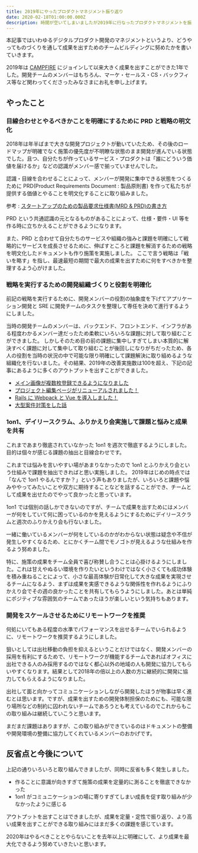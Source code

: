 ```yaml
---
title: 2019年にやったプロダクトマネジメント振り返り
date: 2020-02-18T01:00:00.000Z
description: 時間が空いてしまいましたが2019年に行なったプロダクトマネジメントを振り返ります。
---
```

本記事ではいわゆるデジタルプロダクト開発のマネジメントというより、どうやってものづくりを通して成果を出すためのチームビルディングに努めたかを書いていきます。

2019年は [CAMPFIRE](https://campfire.co.jp/) にジョインして以来大きく成果を出すことができた1年でした。開発チームのメンバーはもちろん、マーケ・セールス・CS・バックフィス等など関わってくださったみなさまにお礼を申し上げます。

## やったこと

### 目線合わせとやるべきかことを明確にするために PRD と戦略の明文化

2018年は年半ばまで大きな開発プロジェクトが動いていたため、その後のロードマップが明確でなく施策の優先度が不明瞭な状態のまま開発が進んでいる状態でした。且つ、自分たちが作っているサービス・プロダクトは「誰にどういう価値を届けるか」などの認識がメンバー感で揃っていませんでした。

認識・目線を合わせることによって、メンバーが開発に集中できる状態をつくるために PRD(Product Requirements Document : 製品原則書) を作って私たちが提供する価値とやることを明文化することに取り組みました。

参考 : 
[スタートアップのための製品要求仕様書(MRD & PRD)の書き方](https://medium.com/@hirokishimada_80077/%E3%82%B9%E3%82%BF%E3%83%BC%E3%83%88%E3%82%A2%E3%83%83%E3%83%97%E3%81%AE%E3%81%9F%E3%82%81%E3%81%AE%E8%A3%BD%E5%93%81%E8%A6%81%E6%B1%82%E4%BB%95%E6%A7%98%E6%9B%B8-mrd-prd-%E3%81%AE%E6%9B%B8%E3%81%8D%E6%96%B9-d5088d795ba5)

PRD という共通認識の元となるものがあることによって、仕様・要件・UI 等を作る時に立ちかえることができるようになります。

また、PRD と合わせて自分たちのサービスや組織の強みと課題を明確にして戦略的にサービスを成長させるために、伸ばすところと課題を解消するための戦略を明文化したドキュメントも作り施策を実施しました。
ここで言う戦略は「戦いを略す」を指し、最速最短の期間で最大の成果を出すために何をすべきかを整理するよう心がけました。

### 戦略を実行するための開発組織づくりと役割を明確化

前記の戦略を実行するために、開発メンバーの役割の抽象度を下げてアプリケーション開発と SRE に開発チームのタスクを整理して専任を決めて進行するようにしました。 

当時の開発チームのメンバーは、バックエンド、フロントエンド、インフラがある程度わかるメンバー達だったため柔軟にいろいろな課題に対して取り組むことができました。 しかしそのため目の前の課題に集中しすぎてしまい本質的に解決すべく課題に対して集中して取り組むことが後回しになりがちだったため、各人の役割を当時の状況の中で可能な限り明確にして課題解決に取り組めるような組織化を行ないました。その結果、2019年の改善実施数は100を超え、下記の記事にあるように多くのアウトプットを出すことができました。

* [メイン画像が複数枚登録できるようになりました](https://note.com/campfire_dev/n/nb3a7b32a2759)
* [プロジェクト編集ページがリニューアルされました！](https://note.com/campfire_dev/n/n0093398aaa90)
* [Rails に Webpack と Vue を導入しました！](https://note.com/campfire_dev/n/n1686059962b5)
* [大型案件対策をした話](https://note.com/campfire_dev/n/nf284e58d7fc7)

### 1on1、デイリースクラム、ふりかえり会実施して課題と悩みと成果を共有

これまであまり徹底されていなかった 1on1 を週次で徹底するようにしました。\
目的は個々が感じる課題の抽出と目線合わせです。

これまでは悩みを言いやすい場があまりなかったので 1on1 とふりかえり会という仕組みで課題を抽出できればと思い実施しました。 2019年はじめの時点では「なんで 1on1 やるんですか？」という声もありましたが、いろいろと課題や悩みややってみたいことや双方に期待することなどを話することができ、チームとして成果を出せたのでやって良かったと思っています。

1on1 では個別の話しかできないのですが、チームで成果を出すためにはメンバーが何をしていて何に困っているのかを見えるようにするためにデイリースクラムと週次のふりかえり会も行ないました。

一緒に働いているメンバーが何をしているのかがわからない状態は疑念や不信が発生しやすくなるため、とにかくチーム間でモノゴトが見えるような仕組みを作るよう努めました。

特に、施策の成果をチーム全員で喜び称賛し合うことは心掛けるようにしました。これは甘えやぬるい環境を作りたいというわけではなく小さくても成功体験を積み重ねることによって、小さな最高体験が日常化して大きな成果を実現させるチームになるよう、まずは成果を実感できるような関係性を作れるようにふりかえり会でその週の良かったことを共有してもらうようにしました。あとは単純にポジティブな雰囲気のチームであったほうが楽しいという気持ちもあります。

### 開発をスケールさせるためにリモートワークを推奨

何処にいてもある程度の水準でパフォーマンスを出せるチームでいられるように、リモートワークを推奨するようにしました。

狙いとしては出社移動の負担を抑えるということだけではなく、開発メンバーの採用を有利にするためで、リモートワークが機能するチームであればオフィスに出社できる人のみ採用するのではなく都心以外の地域の人も開発に協力してもらいやすくなります。結果として2018年の倍以上の人数の方に継続的に開発に協力してもらえるようになりました。

出社して面と向かってコミュニケーションしながら開発したほうが物事は早く進むとは思います。ですが、成果を出すための開発体制担保のためにも、可能な限り場所などの制約に囚われないチームであろうとも考えているのでこれからもこの取り組みは継続していこうと思います。

まだまだ課題はありますが、この取り組みができているのはドキュメントの整備や開発環境の整備に協力してくれているメンバーのおかげです。

## 反省点と今後について

上記の通りいろいろと取り組んできましたが、同時に反省も多く発生しました。

* 作ることに意識が向きすぎて施策の成果を定量的に測ることを徹底できなかった
* 1on1 がコミュニケーションの場に寄りすぎてしまい成長を促す取り組みが少なかったように感じる
 
アウトプットを出すことはできましたが、成果を定量・定性で振り返り、より高い成果を出すことができる取り組みにはまだ多くの課題を感じています。

2020年はやるべきこととやらないことを去年以上に明確にして、より成果を最大化できるよう努めていきたいと思います。
